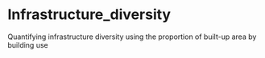 # Infrastructure_diversity
Quantifying infrastructure diversity using the proportion of built-up area by building use
